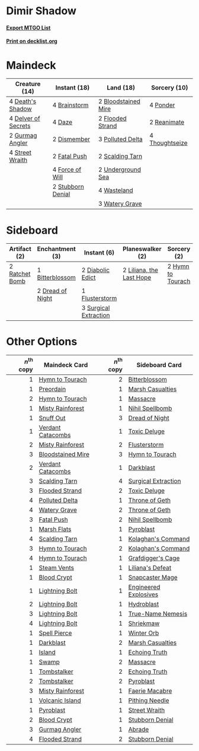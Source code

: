 # Dimir Shadow

#### [Export MTGO List](../collection/Dimir%20Shadow/Dimir%20Shadow.txt)
#### [Print on decklist.org](http://decklist.org/?deckmain=2%09Bloodstained%20Mire%0A4%09Brainstorm%0A4%09Daze%0A4%09Death's%20Shadow%0A4%09Delver%20of%20Secrets%0A2%09Dismember%0A2%09Fatal%20Push%0A2%09Flooded%20Strand%0A4%09Force%20of%20Will%0A2%09Gurmag%20Angler%0A3%09Polluted%20Delta%0A4%09Ponder%0A2%09Reanimate%0A2%09Scalding%20Tarn%0A4%09Street%20Wraith%0A2%09Stubborn%20Denial%0A4%09Thoughtseize%0A2%09Underground%20Sea%0A4%09Wasteland%0A3%09Watery%20Grave&deckside=1%09Bitterblossom%0A2%09Diabolic%20Edict%0A2%09Dread%20of%20Night%0A1%09Flusterstorm%0A2%09Hymn%20to%20Tourach%0A2%09Liliana,%20the%20Last%20Hope%0A2%09Ratchet%20Bomb%0A3%09Surgical%20Extraction)
# Maindeck

|                                        Creature (14)                                         |                                        Instant (18)                                        |                                          Land (18)                                           |                                      Sorcery (10)                                       |
|----------------------------------------------------------------------------------------------|--------------------------------------------------------------------------------------------|----------------------------------------------------------------------------------------------|-----------------------------------------------------------------------------------------|
|4 [Death's Shadow](http://gatherer.wizards.com/Pages/Card/Details.aspx?multiverseid=425889)   |4 [Brainstorm](http://gatherer.wizards.com/Pages/Card/Details.aspx?multiverseid=382871)     |2 [Bloodstained Mire](http://gatherer.wizards.com/Pages/Card/Details.aspx?multiverseid=405094)|4 [Ponder](http://gatherer.wizards.com/Pages/Card/Details.aspx?multiverseid=451051)      |
|4 [Delver of Secrets](http://gatherer.wizards.com/Pages/Card/Details.aspx?multiverseid=439326)|4 [Daze](http://gatherer.wizards.com/Pages/Card/Details.aspx?multiverseid=413586)           |2 [Flooded Strand](http://gatherer.wizards.com/Pages/Card/Details.aspx?multiverseid=405098)   |2 [Reanimate](http://gatherer.wizards.com/Pages/Card/Details.aspx?multiverseid=270452)   |
|2 [Gurmag Angler](http://gatherer.wizards.com/Pages/Card/Details.aspx?multiverseid=391850)    |2 [Dismember](http://gatherer.wizards.com/Pages/Card/Details.aspx?multiverseid=397830)      |3 [Polluted Delta](http://gatherer.wizards.com/Pages/Card/Details.aspx?multiverseid=405104)   |4 [Thoughtseize](http://gatherer.wizards.com/Pages/Card/Details.aspx?multiverseid=438676)|
|4 [Street Wraith](http://gatherer.wizards.com/Pages/Card/Details.aspx?multiverseid=370428)    |2 [Fatal Push](http://gatherer.wizards.com/Pages/Card/Details.aspx?multiverseid=423724)     |2 [Scalding Tarn](http://gatherer.wizards.com/Pages/Card/Details.aspx?multiverseid=426069)    |                                                                                         |
|                                                                                              |4 [Force of Will](http://gatherer.wizards.com/Pages/Card/Details.aspx?multiverseid=382943)  |2 [Underground Sea](http://gatherer.wizards.com/Pages/Card/Details.aspx?multiverseid=383142)  |                                                                                         |
|                                                                                              |2 [Stubborn Denial](http://gatherer.wizards.com/Pages/Card/Details.aspx?multiverseid=386673)|4 [Wasteland](http://gatherer.wizards.com/Pages/Card/Details.aspx?multiverseid=413790)        |                                                                                         |
|                                                                                              |                                                                                            |3 [Watery Grave](http://gatherer.wizards.com/Pages/Card/Details.aspx?multiverseid=405114)     |                                                                                         |


# Sideboard

|                                      Artifact (2)                                       |                                     Enchantment (3)                                      |                                          Instant (6)                                           |                                         Planeswalker (2)                                          |                                        Sorcery (2)                                         |
|-----------------------------------------------------------------------------------------|------------------------------------------------------------------------------------------|------------------------------------------------------------------------------------------------|---------------------------------------------------------------------------------------------------|--------------------------------------------------------------------------------------------|
|2 [Ratchet Bomb](http://gatherer.wizards.com/Pages/Card/Details.aspx?multiverseid=205482)|1 [Bitterblossom](http://gatherer.wizards.com/Pages/Card/Details.aspx?multiverseid=397701)|2 [Diabolic Edict](http://gatherer.wizards.com/Pages/Card/Details.aspx?multiverseid=442074)     |2 [Liliana, the Last Hope](http://gatherer.wizards.com/Pages/Card/Details.aspx?multiverseid=414388)|2 [Hymn to Tourach](http://gatherer.wizards.com/Pages/Card/Details.aspx?multiverseid=382976)|
|                                                                                         |2 [Dread of Night](http://gatherer.wizards.com/Pages/Card/Details.aspx?multiverseid=4658) |1 [Flusterstorm](http://gatherer.wizards.com/Pages/Card/Details.aspx?multiverseid=382942)       |                                                                                                   |                                                                                            |
|                                                                                         |                                                                                          |3 [Surgical Extraction](http://gatherer.wizards.com/Pages/Card/Details.aspx?multiverseid=397706)|                                                                                                   |                                                                                            |


# Other Options

|*n*<sup>th</sup> copy|                                       Maindeck Card                                        |*n*<sup>th</sup> copy|                                         Sideboard Card                                         |
|--------------------:|--------------------------------------------------------------------------------------------|--------------------:|------------------------------------------------------------------------------------------------|
|                    1|[Hymn to Tourach](http://gatherer.wizards.com/Pages/Card/Details.aspx?multiverseid=382976)  |                    2|[Bitterblossom](http://gatherer.wizards.com/Pages/Card/Details.aspx?multiverseid=397701)        |
|                    1|[Preordain](http://gatherer.wizards.com/Pages/Card/Details.aspx?multiverseid=265979)        |                    1|[Marsh Casualties](http://gatherer.wizards.com/Pages/Card/Details.aspx?multiverseid=401696)     |
|                    2|[Hymn to Tourach](http://gatherer.wizards.com/Pages/Card/Details.aspx?multiverseid=382976)  |                    1|[Massacre](http://gatherer.wizards.com/Pages/Card/Details.aspx?multiverseid=21324)              |
|                    1|[Misty Rainforest](http://gatherer.wizards.com/Pages/Card/Details.aspx?multiverseid=426065) |                    1|[Nihil Spellbomb](http://gatherer.wizards.com/Pages/Card/Details.aspx?multiverseid=442215)      |
|                    1|[Snuff Out](http://gatherer.wizards.com/Pages/Card/Details.aspx?multiverseid=201794)        |                    3|[Dread of Night](http://gatherer.wizards.com/Pages/Card/Details.aspx?multiverseid=4658)         |
|                    1|[Verdant Catacombs](http://gatherer.wizards.com/Pages/Card/Details.aspx?multiverseid=426074)|                    1|[Toxic Deluge](http://gatherer.wizards.com/Pages/Card/Details.aspx?multiverseid=413650)         |
|                    2|[Misty Rainforest](http://gatherer.wizards.com/Pages/Card/Details.aspx?multiverseid=426065) |                    2|[Flusterstorm](http://gatherer.wizards.com/Pages/Card/Details.aspx?multiverseid=382942)         |
|                    3|[Bloodstained Mire](http://gatherer.wizards.com/Pages/Card/Details.aspx?multiverseid=405094)|                    3|[Hymn to Tourach](http://gatherer.wizards.com/Pages/Card/Details.aspx?multiverseid=382976)      |
|                    2|[Verdant Catacombs](http://gatherer.wizards.com/Pages/Card/Details.aspx?multiverseid=426074)|                    1|[Darkblast](http://gatherer.wizards.com/Pages/Card/Details.aspx?multiverseid=87922)             |
|                    3|[Scalding Tarn](http://gatherer.wizards.com/Pages/Card/Details.aspx?multiverseid=426069)    |                    4|[Surgical Extraction](http://gatherer.wizards.com/Pages/Card/Details.aspx?multiverseid=397706)  |
|                    3|[Flooded Strand](http://gatherer.wizards.com/Pages/Card/Details.aspx?multiverseid=405098)   |                    2|[Toxic Deluge](http://gatherer.wizards.com/Pages/Card/Details.aspx?multiverseid=413650)         |
|                    4|[Polluted Delta](http://gatherer.wizards.com/Pages/Card/Details.aspx?multiverseid=405104)   |                    1|[Throne of Geth](http://gatherer.wizards.com/Pages/Card/Details.aspx?multiverseid=202675)       |
|                    4|[Watery Grave](http://gatherer.wizards.com/Pages/Card/Details.aspx?multiverseid=405114)     |                    2|[Throne of Geth](http://gatherer.wizards.com/Pages/Card/Details.aspx?multiverseid=202675)       |
|                    3|[Fatal Push](http://gatherer.wizards.com/Pages/Card/Details.aspx?multiverseid=423724)       |                    2|[Nihil Spellbomb](http://gatherer.wizards.com/Pages/Card/Details.aspx?multiverseid=442215)      |
|                    1|[Marsh Flats](http://gatherer.wizards.com/Pages/Card/Details.aspx?multiverseid=426064)      |                    1|[Pyroblast](http://gatherer.wizards.com/Pages/Card/Details.aspx?multiverseid=159243)            |
|                    4|[Scalding Tarn](http://gatherer.wizards.com/Pages/Card/Details.aspx?multiverseid=426069)    |                    1|[Kolaghan's Command](http://gatherer.wizards.com/Pages/Card/Details.aspx?multiverseid=394613)   |
|                    3|[Hymn to Tourach](http://gatherer.wizards.com/Pages/Card/Details.aspx?multiverseid=382976)  |                    2|[Kolaghan's Command](http://gatherer.wizards.com/Pages/Card/Details.aspx?multiverseid=394613)   |
|                    4|[Hymn to Tourach](http://gatherer.wizards.com/Pages/Card/Details.aspx?multiverseid=382976)  |                    1|[Grafdigger's Cage](http://gatherer.wizards.com/Pages/Card/Details.aspx?multiverseid=426046)    |
|                    1|[Steam Vents](http://gatherer.wizards.com/Pages/Card/Details.aspx?multiverseid=405109)      |                    1|[Liliana's Defeat](http://gatherer.wizards.com/Pages/Card/Details.aspx?multiverseid=430757)     |
|                    1|[Blood Crypt](http://gatherer.wizards.com/Pages/Card/Details.aspx?multiverseid=405093)      |                    1|[Snapcaster Mage](http://gatherer.wizards.com/Pages/Card/Details.aspx?multiverseid=425875)      |
|                    1|[Lightning Bolt](http://gatherer.wizards.com/Pages/Card/Details.aspx?multiverseid=234704)   |                    1|[Engineered Explosives](http://gatherer.wizards.com/Pages/Card/Details.aspx?multiverseid=370549)|
|                    2|[Lightning Bolt](http://gatherer.wizards.com/Pages/Card/Details.aspx?multiverseid=234704)   |                    1|[Hydroblast](http://gatherer.wizards.com/Pages/Card/Details.aspx?multiverseid=159231)           |
|                    3|[Lightning Bolt](http://gatherer.wizards.com/Pages/Card/Details.aspx?multiverseid=234704)   |                    1|[True-Name Nemesis](http://gatherer.wizards.com/Pages/Card/Details.aspx?multiverseid=376562)    |
|                    4|[Lightning Bolt](http://gatherer.wizards.com/Pages/Card/Details.aspx?multiverseid=234704)   |                    1|[Shriekmaw](http://gatherer.wizards.com/Pages/Card/Details.aspx?multiverseid=259272)            |
|                    1|[Spell Pierce](http://gatherer.wizards.com/Pages/Card/Details.aspx?multiverseid=425876)     |                    1|[Winter Orb](http://gatherer.wizards.com/Pages/Card/Details.aspx?multiverseid=159277)           |
|                    1|[Darkblast](http://gatherer.wizards.com/Pages/Card/Details.aspx?multiverseid=87922)         |                    2|[Marsh Casualties](http://gatherer.wizards.com/Pages/Card/Details.aspx?multiverseid=401696)     |
|                    1|[Island](http://gatherer.wizards.com/Pages/Card/Details.aspx?multiverseid=439602)           |                    1|[Echoing Truth](http://gatherer.wizards.com/Pages/Card/Details.aspx?multiverseid=370394)        |
|                    1|[Swamp](http://gatherer.wizards.com/Pages/Card/Details.aspx?multiverseid=439603)            |                    2|[Massacre](http://gatherer.wizards.com/Pages/Card/Details.aspx?multiverseid=21324)              |
|                    1|[Tombstalker](http://gatherer.wizards.com/Pages/Card/Details.aspx?multiverseid=370539)      |                    2|[Echoing Truth](http://gatherer.wizards.com/Pages/Card/Details.aspx?multiverseid=370394)        |
|                    2|[Tombstalker](http://gatherer.wizards.com/Pages/Card/Details.aspx?multiverseid=370539)      |                    2|[Pyroblast](http://gatherer.wizards.com/Pages/Card/Details.aspx?multiverseid=159243)            |
|                    3|[Misty Rainforest](http://gatherer.wizards.com/Pages/Card/Details.aspx?multiverseid=426065) |                    1|[Faerie Macabre](http://gatherer.wizards.com/Pages/Card/Details.aspx?multiverseid=370410)       |
|                    1|[Volcanic Island](http://gatherer.wizards.com/Pages/Card/Details.aspx?multiverseid=383147)  |                    1|[Pithing Needle](http://gatherer.wizards.com/Pages/Card/Details.aspx?multiverseid=425815)       |
|                    1|[Pyroblast](http://gatherer.wizards.com/Pages/Card/Details.aspx?multiverseid=159243)        |                    1|[Street Wraith](http://gatherer.wizards.com/Pages/Card/Details.aspx?multiverseid=370428)        |
|                    2|[Blood Crypt](http://gatherer.wizards.com/Pages/Card/Details.aspx?multiverseid=405093)      |                    1|[Stubborn Denial](http://gatherer.wizards.com/Pages/Card/Details.aspx?multiverseid=386673)      |
|                    3|[Gurmag Angler](http://gatherer.wizards.com/Pages/Card/Details.aspx?multiverseid=391850)    |                    1|[Abrade](http://gatherer.wizards.com/Pages/Card/Details.aspx?multiverseid=430772)               |
|                    4|[Flooded Strand](http://gatherer.wizards.com/Pages/Card/Details.aspx?multiverseid=405098)   |                    2|[Stubborn Denial](http://gatherer.wizards.com/Pages/Card/Details.aspx?multiverseid=386673)      |

